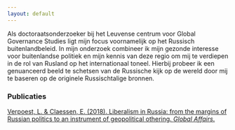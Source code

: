 ```yaml
---
layout: default
---
```

Als doctoraatsonderzoeker bij het Leuvense centrum voor Global Governance Studies ligt mijn focus voornamelijk op het Russisch buitenlandbeleid. In mijn onderzoek combineer ik mijn gezonde interesse voor buitenlandse politiek en mijn kennis van deze regio om mij te verdiepen in de rol van Rusland op het internationaal toneel. Hierbij probeer ik een genuanceerd beeld te schetsen van de Russische kijk op de wereld door mij te baseren op de originele Russischtalige bronnen.

### Publicaties
[Verpoest, L. & Claessen, E. (2018). Liberalism in Russia: from the margins of Russian politics to an instrument of geopolitical othering. *Global Affairs*.](https://www.tandfonline.com/doi/abs/10.1080/23340460.2017.1449601?journalCode=rgaf20)
